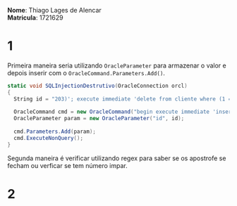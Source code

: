 **Nome**: Thiago Lages de Alencar  
**Matricula**: 1721629  

# 1
Primeira maneira seria utilizando `OracleParameter` para armazenar o valor e depois inserir com o `OracleCommand.Parameters.Add()`.  
```C#
static void SQLInjectionDestrutivo(OracleConnection orcl)
{
  String id = "203)'; execute immediate 'delete from cliente where (1 = 1";
  
  OracleCommand cmd = new OracleCommand("begin execute immediate 'insert into cliente (id) values (" + :id + ")'; end; ", orcl);
  OracleParameter param = new OracleParameter("id", id);
  
  cmd.Parameters.Add(param);
  cmd.ExecuteNonQuery();
}
```

Segunda maneira é verificar utilizando regex para saber se os apostrofe se fecham ou verficar se tem número impar.  

# 2

